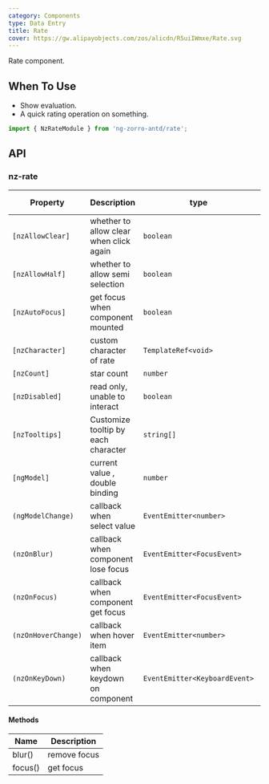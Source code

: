 ```yaml
---
category: Components
type: Data Entry
title: Rate
cover: https://gw.alipayobjects.com/zos/alicdn/R5uiIWmxe/Rate.svg
---
```


Rate component.

## When To Use

- Show evaluation.
- A quick rating operation on something.

```ts
import { NzRateModule } from 'ng-zorro-antd/rate';
```

## API

### nz-rate

| Property | Description | type | Default | Global Config |
| -------- | ----------- | ---- | ------- | ------------- |
| `[nzAllowClear]` | whether to allow clear when click again | `boolean` | `true` | ✅ |
| `[nzAllowHalf]` | whether to allow semi selection | `boolean` | `false` | ✅ |
| `[nzAutoFocus]` | get focus when component mounted | `boolean` | `false` |
| `[nzCharacter]` | custom character of rate | `TemplateRef<void>` | `<span  nzType="star"></span>` |
| `[nzCount]` | star count | `number` | `5` |
| `[nzDisabled]` | read only, unable to interact | `boolean` | `false` |
| `[nzTooltips]` | Customize tooltip by each character | `string[]` | `[]` |
| `[ngModel]` | current value , double binding | `number` | - |
| `(ngModelChange)` | callback when select value | `EventEmitter<number>` | - |
| `(nzOnBlur)` | callback when component lose focus | `EventEmitter<FocusEvent>` | - |
| `(nzOnFocus)` | callback when component get focus | `EventEmitter<FocusEvent>` | - |
| `(nzOnHoverChange)` | callback when hover item | `EventEmitter<number>` | - |
| `(nzOnKeyDown)` | callback when keydown on component | `EventEmitter<KeyboardEvent>` | - |

#### Methods

| Name | Description |
| ---- | ----------- |
| blur() | remove focus |
| focus() | get focus |
